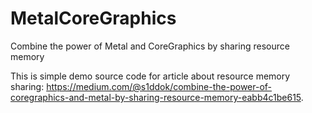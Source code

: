 # MetalCoreGraphics

Combine the power of Metal and CoreGraphics by sharing resource memory

This is simple demo source code for article about resource memory sharing: https://medium.com/@s1ddok/combine-the-power-of-coregraphics-and-metal-by-sharing-resource-memory-eabb4c1be615.

